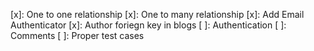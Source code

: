 [x]: One to one relationship
[x]: One to many relationship
[x]: Add Email Authenticator
[x]: Author foriegn key in blogs
[ ]: Authentication
[ ]: Comments
[ ]: Proper test cases
